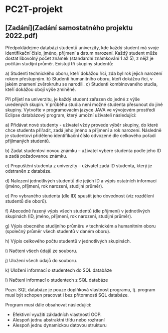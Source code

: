 # PC2T-projekt

## [Zadání](Zadání samostatného projektu 2022.pdf)

Předpokládejme databázi studentů univerzity, kde každý student má svoje identifikační číslo, jméno,
příjmení a datum narození. Každý student může dostat libovolný počet známek (standardní
známkování 1 až 5), z nějž je počítán studijní průměr. Existují tři skupiny studentů:


a) Studenti technického oboru, kteří dokážou říci, zda byl rok jejich narození rokem přestupným.
b) Studenti humanitního oboru, kteří dokážou říci, v jakém znamení zvěrokruhu se narodili.
c) Studenti kombinovaného studia, kteří dokážou obojí výše zmíněné.


Při přijetí na univerzitu, je každý student zařazen do jedné z výše uvedených skupin. V průběhu studia
není možné studenta přesunout do jiné skupiny.
Vytvořte v programovacím jazyce JAVA ve vývojovém prostředí Eclipse databázový program, který
umožní uživateli následující:


a) Přidávat nové studenty - uživatel vždy provede výběr skupiny, do které chce studenta přiřadit, zadá
jeho jméno a příjmení a rok narození. Následně je studentovi přiděleno identifikační číslo odvozené
dle celkového pořadí přijímaných studentů.

b) Zadat studentovi novou známku – uživatel vybere studenta podle jeho ID a zadá požadovanou
známku.

c) Propuštění studenta z univerzity – uživatel zadá ID studenta, který je odstraněn z databáze.

d) Nalezení jednotlivých studentů dle jejich ID a výpis ostatních informací (jméno, příjmení, rok
narození, studijní průměr).

e) Pro vybraného studenta (dle ID) spustit jeho dovednost (viz rozdělení studentů dle oborů).

f) Abecedně řazený výpis všech studentů (dle příjmení) v jednotlivých skupinách (ID, jméno, příjmení,
rok narození, studijní průměr).

g) Výpis obecného studijního průměru v technickém a humanitním oboru (společný průměr všech
studentů v daném oboru).

h) Výpis celkového počtu studentů v jednotlivých skupinách.

i) Načtení všech údajů ze souboru.

j) Uložení všech údajů do souboru.

k) Uložení informací o studentech do SQL databáze

l) Načtení informací o studentech z SQL databáze

Pozn. SQL databáze je pouze doplňková vlastnost programu, tj. program musí být schopen pracovat
i bez přítomnosti SQL databáze.

Program musí dále obsahovat následující:
- Efektivní využití základních vlastností OOP.
- Alespoň jednu abstraktní třídu nebo rozhraní
- Alespoň jednu dynamickou datovou strukturu